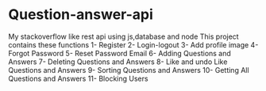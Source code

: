# Question-answer-api
My stackoverflow like rest api using js,database and node 
This project contains these functions
1- Register
2- Login-logout
3- Add profile image
4- Forgot Password
5- Reset Password Email
6- Adding Questions and Answers
7- Deleting Questions and Answers
8- Like and undo Like Questions and Answers
9- Sorting Questions and Answers
10- Getting All Questions and Answers 
11- Blocking Users
